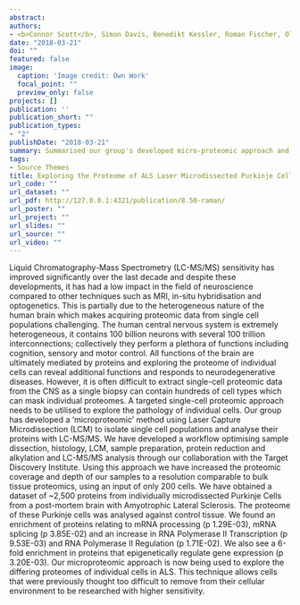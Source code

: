 ```yaml
---
abstract: 
authors:
- <b>Connor Scott</b>, Simon Davis, Benedikt Kessler, Roman Fischer, Olaf Ansorge
date: "2018-03-21"
doi: ""
featured: false
image:
  caption: 'Image credit: Own Work'
  focal_point: ""
  preview_only: false
projects: []
publication: ''
publication_short: ""
publication_types:
- "2"
publishDate: "2018-03-21" 
summary: Summarised our group's developed micro-proteomic approach and applied it to ALS post mortem neurons. <i>Poster - 9th Annual Oxford Neuroscience Symposium</i>
tags:
- Source Themes
title: Exploring the Proteome of ALS Laser Microdissected Purkinje Cells – Method Development.
url_code: ""
url_dataset: ""
url_pdf: http://127.0.0.1:4321/publication/8.50-raman/
url_poster: ""
url_project: ""
url_slides: ""
url_source: ""
url_video: ""
---
```

Liquid Chromatography-Mass Spectrometry (LC-MS/MS) sensitivity has improved significantly over the last decade and despite these developments, it has had a low impact in the field of neuroscience compared to other techniques such as MRI, in-situ hybridisation and optogenetics. This is partially due to the heterogeneous nature of the human brain which makes acquiring proteomic data from single cell populations challenging.
The human central nervous system is extremely heterogeneous, it contains 100 billion neurons with several 100 trillion interconnections; collectively they perform a plethora of functions including cognition, sensory and motor control. All functions of the brain are ultimately mediated by proteins and exploring the proteome of individual cells can reveal additional functions and responds to neurodegenerative diseases. However, it is often difficult to extract single-cell proteomic data from the CNS as a single biopsy can contain hundreds of cell types which can mask individual proteomes.
A targeted single-cell proteomic approach needs to be utilised to explore the pathology of individual cells. Our group has developed a ‘microproteomic’ method using Laser Capture Microdissection (LCM) to isolate single cell populations and analyse their proteins with LC-MS/MS. We have developed a workflow optimising sample dissection, histology, LCM, sample preparation, protein reduction and alkylation and LC-MS/MS analysis through our collaboration with the Target Discovery Institute. Using this approach we have increased the proteomic coverage and depth of our samples to a resolution comparable to bulk tissue proteomics, using an input of only 200 cells.
We have obtained a dataset of ~2,500 proteins from individually microdissected Purkinje Cells from a post-mortem brain with Amyotrophic Lateral Sclerosis. The proteome of these Purkinje cells was analysed against control tissue. We found an enrichment of proteins relating to mRNA processing (p 1.29E-03), mRNA splicing (p 3.85E-02) and an increase in RNA Polymerase II Transcription (p 9.53E-03) and RNA Polymerase II Regulation (p 1.71E-02). We also see a 6-fold enrichment in proteins that epigenetically regulate gene expression (p 3.20E-03). Our microproteomic approach is now being used to explore the differing proteomes of individual cells in ALS. This technique allows cells that were previously thought too difficult to remove from their cellular environment to be researched with higher sensitivity.

